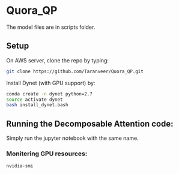 # Quora_QP

The model files are in scripts folder. 

## Setup
On AWS server, clone the repo by typing:

```bash
git clone https://github.com/Taranveer/Quora_QP.git
```

Install Dynet (with GPU support) by:

```bash 
conda create -n dynet python=2.7
source activate dynet
bash install_dynet.bash
```

## Running the Decomposable Attention code:

Simply run the jupyter notebook with the same name.

### Monitering GPU resources:

```bash
nvidia-smi
```

